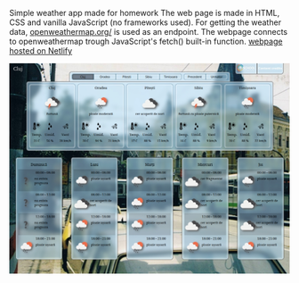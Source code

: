 Simple weather app made for homework
The web page is made in HTML, CSS and vanilla JavaScript (no frameworks used).
For getting the weather data, [openweathermap.org/](https://openweathermap.org/) is used as an endpoint. The webpage connects to openweathermap trough JavaScript's fetch() built-in function.
[webpage hosted on Netlify](https://aciuc-weather.netlify.app)

![screenshot](screenshots/Screenshot_01.jpg)
